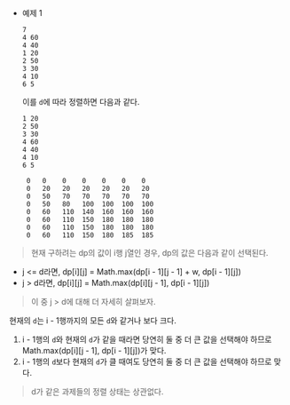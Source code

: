 - 예제 1

  ```
  7
  4 60
  4 40
  1 20
  2 50
  3 30
  4 10
  6 5
  ```

  이를 `d`에 따라 정렬하면 다음과 같다.

  ```
  1 20
  2 50
  3 30
  4 60
  4 40
  4 10
  6 5
  ```

  ```
   0   0    0    0    0    0    0
   0   20   20   20   20   20   20
   0   50   70   70   70   70   70
   0   50   80   100  100  100  100
   0   60   110  140  160  160  160
   0   60   110  150  180  180  180
   0   60   110  150  180  180  180
   0   60   110  150  180  185  185
  ```

> 현재 구하려는 dp의 값이 i행 j열인 경우, dp의 값은 다음과 같이 선택된다.

- j <= d라면, dp[i][j] = Math.max(dp[i - 1][j - 1] + w, dp[i - 1][j])
- j > d라면, dp[i][j] = Math.max(dp[i][j - 1], dp[i - 1][j])

> 이 중 j > d에 대해 더 자세히 살펴보자.

현재의 `d`는 i - 1행까지의 모든 `d`와 같거나 보다 크다.

1. i - 1행의 `d`와 현재의 `d`가 같을 때라면 당연히 둘 중 더 큰 값을 선택해야 하므로 Math.max(dp[i][j - 1], dp[i - 1][j])가 맞다.
2. i - 1행의 `d`보다 현재의 `d`가 클 때여도 당연히 둘 중 더 큰 값을 선택해야 하므로 맞다.

> d가 같은 과제들의 정렬 상태는 상관없다.
